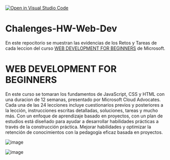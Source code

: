 [![Open in Visual Studio Code](https://img.shields.io/static/v1?logo=visualstudiocode&label=&message=Open%20in%20Visual%20Studio%20Code&labelColor=2c2c32&color=007acc&logoColor=007acc)](https://open.vscode.dev/microsoft/Web-Dev-For-Beginners)

# Chalenges-HW-Web-Dev
En este repocitorio se muestran las evidencias de los Retos y Tareas de cada leccion del curso <a href="https://github.com/microsoft/Web-Dev-For-Beginners">WEB DEVELOPMENT FOR BEGINNERS</a> de Microsoft. 

# WEB DEVELOPMENT FOR BEGINNERS
En este curso se tomaran los fundamentos de JavaScript, CSS y HTML con una duracion de 12 semanas, presentado por Microsoft Cloud Advocates. Cada una de las 24 lecciones incluye cuestionarios previos y posteriores a la lección, instrucciones escritas detalladas, soluciones, tareas y mucho más. Con un enfoque de aprendizaje basado en proyectos, con un plan de estudios está diseñado para ayudar a desarrollar habilidades prácticas a través de la construcción práctica. Mejorar habilidades y optimizar la retención de conocimientos con la pedagogía eficaz basada en proyectos.

   ![image](https://github.com/Yoel-Gasca/Chalenges-HW-Web-Dev/assets/83617933/bc3654ea-faa3-4278-8348-1480486a92d3)  

![image](https://github.com/Yoel-Gasca/Chalenges-HW-Web-Dev/assets/83617933/ca99db31-957a-4d63-9f1c-6243422b22fb)
